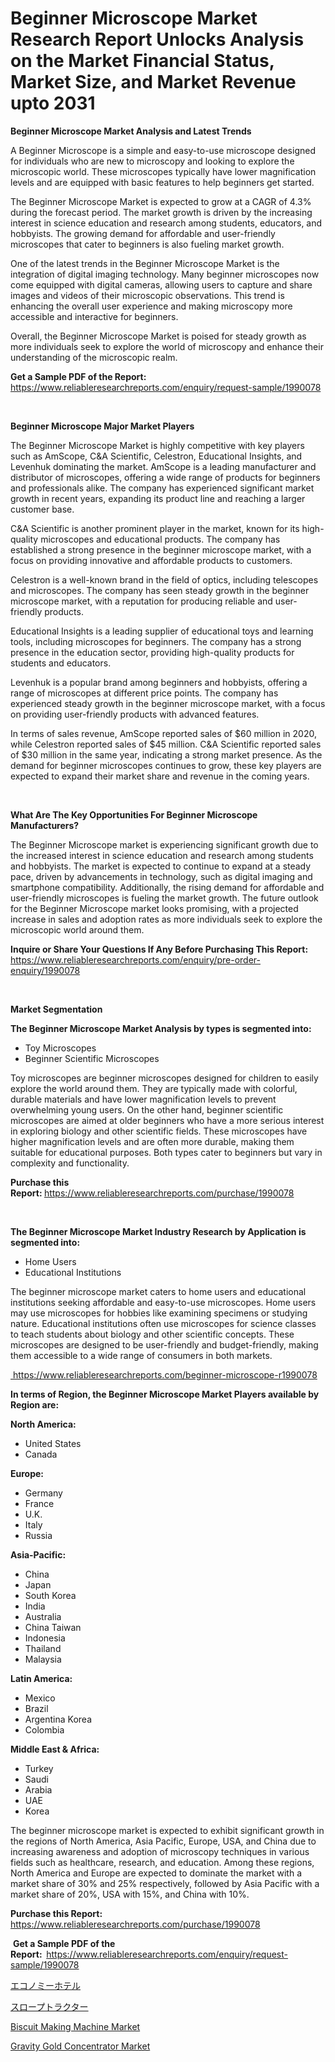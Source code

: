<p><h1>Beginner Microscope Market Research Report Unlocks Analysis on the Market Financial Status, Market Size, and Market Revenue upto 2031</h1></p><p><strong>Beginner Microscope Market Analysis and Latest Trends</strong></p>
<p><p>A Beginner Microscope is a simple and easy-to-use microscope designed for individuals who are new to microscopy and looking to explore the microscopic world. These microscopes typically have lower magnification levels and are equipped with basic features to help beginners get started.</p><p>The Beginner Microscope Market is expected to grow at a CAGR of 4.3% during the forecast period. The market growth is driven by the increasing interest in science education and research among students, educators, and hobbyists. The growing demand for affordable and user-friendly microscopes that cater to beginners is also fueling market growth.</p><p>One of the latest trends in the Beginner Microscope Market is the integration of digital imaging technology. Many beginner microscopes now come equipped with digital cameras, allowing users to capture and share images and videos of their microscopic observations. This trend is enhancing the overall user experience and making microscopy more accessible and interactive for beginners.</p><p>Overall, the Beginner Microscope Market is poised for steady growth as more individuals seek to explore the world of microscopy and enhance their understanding of the microscopic realm.</p></p>
<p><strong>Get a Sample PDF of the Report:&nbsp;</strong> <a href="https://www.reliableresearchreports.com/enquiry/request-sample/1990078">https://www.reliableresearchreports.com/enquiry/request-sample/1990078</a></p>
<p>&nbsp;</p>
<p><strong>Beginner Microscope Major Market Players</strong></p>
<p><p>The Beginner Microscope Market is highly competitive with key players such as AmScope, C&A Scientific, Celestron, Educational Insights, and Levenhuk dominating the market. AmScope is a leading manufacturer and distributor of microscopes, offering a wide range of products for beginners and professionals alike. The company has experienced significant market growth in recent years, expanding its product line and reaching a larger customer base.</p><p>C&A Scientific is another prominent player in the market, known for its high-quality microscopes and educational products. The company has established a strong presence in the beginner microscope market, with a focus on providing innovative and affordable products to customers.</p><p>Celestron is a well-known brand in the field of optics, including telescopes and microscopes. The company has seen steady growth in the beginner microscope market, with a reputation for producing reliable and user-friendly products.</p><p>Educational Insights is a leading supplier of educational toys and learning tools, including microscopes for beginners. The company has a strong presence in the education sector, providing high-quality products for students and educators.</p><p>Levenhuk is a popular brand among beginners and hobbyists, offering a range of microscopes at different price points. The company has experienced steady growth in the beginner microscope market, with a focus on providing user-friendly products with advanced features.</p><p>In terms of sales revenue, AmScope reported sales of $60 million in 2020, while Celestron reported sales of $45 million. C&A Scientific reported sales of $30 million in the same year, indicating a strong market presence. As the demand for beginner microscopes continues to grow, these key players are expected to expand their market share and revenue in the coming years.</p></p>
<p>&nbsp;</p>
<p><strong>What Are The Key Opportunities For Beginner Microscope Manufacturers?</strong></p>
<p><p>The Beginner Microscope market is experiencing significant growth due to the increased interest in science education and research among students and hobbyists. The market is expected to continue to expand at a steady pace, driven by advancements in technology, such as digital imaging and smartphone compatibility. Additionally, the rising demand for affordable and user-friendly microscopes is fueling the market growth. The future outlook for the Beginner Microscope market looks promising, with a projected increase in sales and adoption rates as more individuals seek to explore the microscopic world around them.</p></p>
<p><strong>Inquire or Share Your Questions If Any Before Purchasing This Report:</strong> <a href="https://www.reliableresearchreports.com/enquiry/pre-order-enquiry/1990078">https://www.reliableresearchreports.com/enquiry/pre-order-enquiry/1990078</a></p>
<p>&nbsp;</p>
<p><strong>Market Segmentation</strong></p>
<p><strong>The Beginner Microscope Market Analysis by types is segmented into:</strong></p>
<p><ul><li>Toy Microscopes</li><li>Beginner Scientific Microscopes</li></ul></p>
<p><p>Toy microscopes are beginner microscopes designed for children to easily explore the world around them. They are typically made with colorful, durable materials and have lower magnification levels to prevent overwhelming young users. On the other hand, beginner scientific microscopes are aimed at older beginners who have a more serious interest in exploring biology and other scientific fields. These microscopes have higher magnification levels and are often more durable, making them suitable for educational purposes. Both types cater to beginners but vary in complexity and functionality.</p></p>
<p><strong>Purchase this Report:&nbsp;</strong><a href="https://www.reliableresearchreports.com/purchase/1990078">https://www.reliableresearchreports.com/purchase/1990078</a></p>
<p>&nbsp;</p>
<p><strong>The Beginner Microscope Market Industry Research by Application is segmented into:</strong></p>
<p><ul><li>Home Users</li><li>Educational Institutions</li></ul></p>
<p><p>The beginner microscope market caters to home users and educational institutions seeking affordable and easy-to-use microscopes. Home users may use microscopes for hobbies like examining specimens or studying nature. Educational institutions often use microscopes for science classes to teach students about biology and other scientific concepts. These microscopes are designed to be user-friendly and budget-friendly, making them accessible to a wide range of consumers in both markets.</p></p>
<p><a href="https://www.reliableresearchreports.com/beginner-microscope-r1990078">&nbsp;https://www.reliableresearchreports.com/beginner-microscope-r1990078</a></p>
<p><strong>In terms of Region, the Beginner Microscope Market Players available by Region are:</strong></p>
<p>
    <p> <strong> North America: </strong>
        <ul>
            <li>United States</li>
            <li>Canada</li>
        </ul>
        </p> 
    <p> <strong> Europe: </strong>
        <ul>
            <li>Germany</li>
            <li>France</li>
            <li>U.K.</li>
            <li>Italy</li>
            <li>Russia</li>
        </ul>
        </p> 
    <p> <strong> Asia-Pacific: </strong>
        <ul>
            <li>China</li>
            <li>Japan</li>
            <li>South Korea</li>
            <li>India</li>
            <li>Australia</li>
            <li>China Taiwan</li>
            <li>Indonesia</li>
            <li>Thailand</li>
            <li>Malaysia</li>
        </ul>
        </p> 
    <p> <strong> Latin America: </strong>
        <ul>
            <li>Mexico</li>
            <li>Brazil</li>
            <li>Argentina Korea</li>
            <li>Colombia</li>
        </ul>
        </p> 
    <p> <strong> Middle East & Africa: </strong>
        <ul>
            <li>Turkey</li>
            <li>Saudi</li>
            <li>Arabia</li>
            <li>UAE</li>
            <li>Korea</li>
        </ul>
    </p>
    </p>
<p><p>The beginner microscope market is expected to exhibit significant growth in the regions of North America, Asia Pacific, Europe, USA, and China due to increasing awareness and adoption of microscopy techniques in various fields such as healthcare, research, and education. Among these regions, North America and Europe are expected to dominate the market with a market share of 30% and 25% respectively, followed by Asia Pacific with a market share of 20%, USA with 15%, and China with 10%.</p></p>
<p><strong>Purchase this Report: </strong><a href="https://www.reliableresearchreports.com/purchase/1990078">https://www.reliableresearchreports.com/purchase/1990078</a></p>
<p>&nbsp;<strong>Get a Sample PDF of the Report:&nbsp;&nbsp;</strong><a href="https://www.reliableresearchreports.com/enquiry/request-sample/1990078">https://www.reliableresearchreports.com/enquiry/request-sample/1990078</a></p>
<p><strong></strong></p>
<p><p><a href="https://github.com/RodHoppe07/Market-Research-Report-List-1/blob/main/777550433858.md">エコノミーホテル</a></p><p><a href="https://github.com/laurenreichert/Market-Research-Report-List-1/blob/main/654952533857.md">スロープトラクター</a></p><p><a href="https://github.com/YashRP12/Market-Research-Report-List-4/blob/main/biscuit-making-machine-market.md">Biscuit Making Machine Market</a></p><p><a href="https://github.com/Angelnienowdseej3e45z3p8c/Market-Research-Report-List-2/blob/main/gravity-gold-concentrator-market.md">Gravity Gold Concentrator Market</a></p></p>